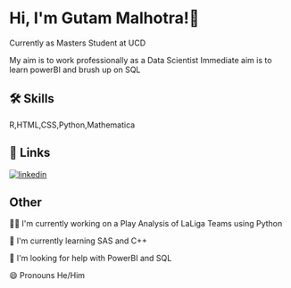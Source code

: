 
# Hi, I'm Gutam Malhotra!👋

Currently as Masters Student at UCD

My aim is to work professionally as a Data Scientist
Immediate aim is to learn powerBI and brush up on SQL

## 🛠 Skills
R,HTML,CSS,Python,Mathematica


## 🔗 Links
[![linkedin](https://img.shields.io/badge/linkedin-0A66C2?style=for-the-badge&logo=linkedin&logoColor=white)](https://www.linkedin.com/in/gautam--malhotra/)

## Other

👩‍💻 I'm currently working on a Play Analysis of LaLiga Teams using Python

🧠 I'm currently learning SAS and C++

🤔 I'm looking for help with PowerBI and SQL

😄 Pronouns He/Him
